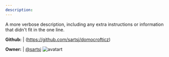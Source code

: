 ```yaml
---
description: 
---
```

A more verbose description, including any extra instructions or
information that didn't fit in the one line.

**Github:** | (https://github.com/sartsj/domocrofticz)

**Owner:** | [@sartsj](https://github.com/sartsj) ![avatart](https://avatars2.githubusercontent.com/u/618100?v=4)

